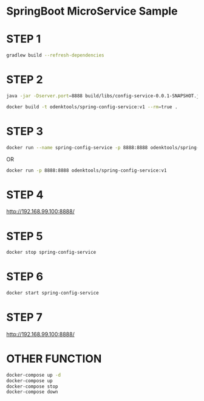 # SpringBoot MicroService Sample

STEP 1
======

```bash
gradlew build --refresh-dependencies
```

STEP 2
======

```bash
java -jar -Dserver.port=8888 build/libs/config-service-0.0.1-SNAPSHOT.jar

docker build -t odenktools/spring-config-service:v1 --rm=true .
```

STEP 3
======

```bash
docker run --name spring-config-service -p 8888:8888 odenktools/spring-config-service:v1
```

OR

```bash
docker run -p 8888:8888 odenktools/spring-config-service:v1
```

STEP 4
======

http://192.168.99.100:8888/

STEP 5
======

```bash
docker stop spring-config-service
```

STEP 6
======

```bash
docker start spring-config-service
```

STEP 7
======

http://192.168.99.100:8888/


OTHER FUNCTION
==============

```bash
docker-compose up -d
docker-compose up
docker-compose stop
docker-compose down
```
